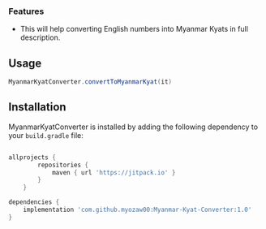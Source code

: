 

### Features

- This will help converting English numbers into Myanmar Kyats in full description.

## Usage
```java
MyanmarKyatConverter.convertToMyanmarKyat(it)
```


## Installation

MyanmarKyatConverter is installed by adding the following dependency to your `build.gradle` file:

```groovy

allprojects {
		repositories {
			maven { url 'https://jitpack.io' }
		}
	}

dependencies {
	implementation 'com.github.myozaw00:Myanmar-Kyat-Converter:1.0'
}
```



